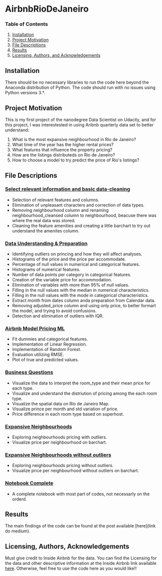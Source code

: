 # AirbnbRioDeJaneiro

### Table of Contents

1. [Installation](#installation)
2. [Project Motivation](#motivation)
3. [File Descriptions](#files)
4. [Results](#results)
5. [Licensing, Authors, and Acknowledgements](#licensing)

## Installation <a name="installation"></a>

There should be no necessary libraries to run the code here beyond the Anaconda distribution of Python.  The code should run with no issues using Python versions 3.*.

## Project Motivation<a name="motivation"></a>

This is my first project of the nanodegree Data Scientist on Udacity, and for this project, I was interestested in using Aribnb quarterly data set to better understand:

1. What is the most expansive neighbourhood in Rio de Janeiro?
2. What time of the year has the higher rental prices?
3. What features that influence the property pricing?
4. How are the listings distributeds on Rio de Janeiro?
5. How to choose a model to try predict the price of Rio's listings?


## File Descriptions <a name="files"></a>

### [Select relevant information and basic data-cleaning](https://github.com/zaninth/AirbnbRioDeJaneiro/blob/main/1%20Relevant%20information%20and%20basic%20data%20cleaning.ipynb)

- Selection of relevant features and columns.
- Elimination of unpleasant characters and correction of data types.
- Removing neighbourhood column and renaming neighbourhood_cleansed column to neighbourhood, beacuse there was where the real data was stored.
- Cleaning the feature amenities and creating a little barchart to try out understand the amenites column. 

### [Data Understanding & Preparation](https://github.com/zaninth/AirbnbRioDeJaneiro/blob/main/2%20Data%20understanding%20and%20Data%20preparation.ipynb)

- Identifying outliers on princing and how they will affect analyses.
- Histograms of the price and the price per accommodate.
- Percentage of null values in numerical and categorical features.
- Histograms of numerical features.
- Number of data points per category in categorical features.
- Creation of the variable price for accommodation.
- Elimination of variables with more than 95% of null values.
- Filling in the null values with the median in numerical characteristics.
- Filling in the null values with the mode in categorical characteristics.
- Extract month from dates column anda preparation from Calendar data.
- Removing adjusted_price column and using only price, to better formart the model, and trying to avoid confusions.
- Detection and elimination of outliers with IQR.

### [Airbnb Model Pricing ML](https://github.com/zaninth/AirbnbRioDeJaneiro/blob/main/3%20airbnb%20Model%20Pricing%20ML.ipynb)

- Fit dummies and categorical features.
- Implementation of Linear Regression.
- Implementation of Random Forest.
- Evaluation utilizing RMSE.
- Plot of true and predicted values.

### [Business Questions](https://github.com/zaninth/AirbnbRioDeJaneiro/blob/main/4%20Business%20questions.ipynb)

- Visualize the data to interpret the room_type and their mean price for each type.
- Visualize and understand the distriution of pricing among the each room type.
- Visualize the spatial data on Rio de Janeiro Map.
- Visualize prince per month and std variation of price.
- Price difference in each room type based on superhost.

### [Expansive Neighbourhoods](https://github.com/zaninth/AirbnbRioDeJaneiro/blob/main/5%20most_expansive.ipynb)

- Exploring neighbourhoods pricing with outliers.
- Visualize price per neighbourhood on barchart.

### [Expansive Neighbourhoods without outliers](https://github.com/zaninth/AirbnbRioDeJaneiro/blob/main/6%20most_expansive_without_outliers.ipynb)

- Exploring neighbourhoods pricing without outliers.
- Visualize price per neighbourhood without outliers on barchart.

### [Notebook Complete](https://github.com/zaninth/AirbnbRioDeJaneiro/blob/main/7%20COMPLETE.ipynb)

- A complete notebook with most part of codes, not necessarly on the orderd.

## Results<a name="results"></a>

The main findings of the code can be found at the post available [here](link do medium).

## Licensing, Authors, Acknowledgements<a name="licensing"></a>

Must give credit to Inside Airbnb for the data.  You can find the Licensing for the data and other descriptive information at the Inside Airbnb link available [here](http://insideairbnb.com).  Otherwise, feel free to use the code here as you would like!!


